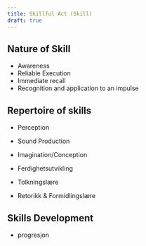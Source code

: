 ```yaml
---
title: Skillful Act (Skill)
draft: true
---
```


## Nature of Skill

- Awareness
- Reliable Execution
- Immediate recall
- Recognition and application to an impulse

## Repertoire of skills

- Perception
- Sound Production
- Imagination/Conception


- Ferdighetsutvikling
- Tolkningslære
- Retorikk & Formidlingslære


## Skills Development

- progresjon
